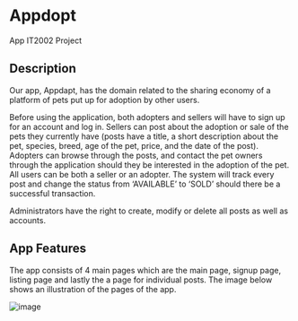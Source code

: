 # Appdopt

App IT2002 Project

## Description

Our app, Appdapt, has the domain related to the sharing economy of a platform of pets put up for adoption by other users. 

Before using the application, both adopters and sellers will have to sign up for an account and log in. Sellers can post about the adoption or sale of the pets they currently have (posts have a title, a short description about the pet, species, breed, age of the pet, price, and the date of the post). Adopters can browse through the posts, and contact the pet owners through the application should they be interested in the adoption of the pet. All users can be both a seller or an adopter. The system will track every post and change the status from ‘AVAILABLE’ to ‘SOLD’ should there be a successful transaction. 

Administrators have the right to create, modify or delete all posts as well as accounts. 

## App Features

The app consists of 4 main pages which are the main page, signup page, listing page and lastly the a page for individual posts. The image below shows an illustration of the pages of the app.

![image](https://user-images.githubusercontent.com/100456048/159146602-987357de-d71e-40eb-8e16-375823e1dfb8.png)

